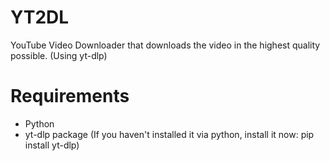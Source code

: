 # YT2DL
YouTube Video Downloader that downloads the video in the highest quality possible. (Using yt-dlp)

# Requirements
- Python
- yt-dlp package (If you haven't installed it via python, install it now: pip install yt-dlp)

